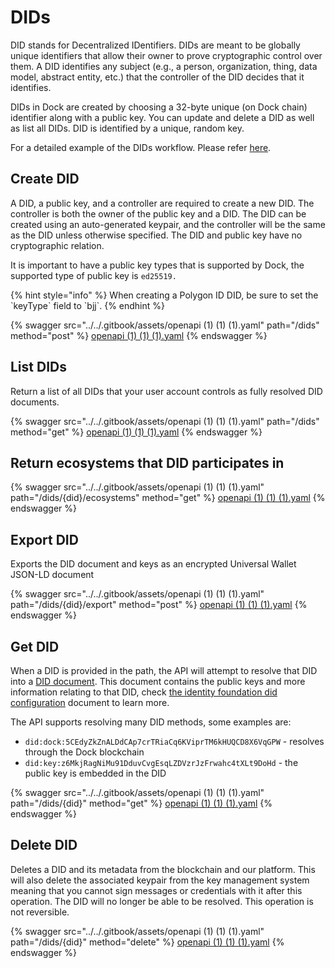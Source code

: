 # DIDs

DID stands for Decentralized IDentifiers. DIDs are meant to be globally unique identifiers that allow their owner to prove cryptographic control over them. A DID identifies any subject (e.g., a person, organization, thing, data model, abstract entity, etc.) that the controller of the DID decides that it identifies.

DIDs in Dock are created by choosing a 32-byte unique (on Dock chain) identifier along with a public key. You can update and delete a DID as well as list all DIDs. DID is identified by a unique, random key.

For a detailed example of the DIDs workflow. Please refer [here](https://github.com/docknetwork/dock-api-js/blob/main/workflows/didFlow.js).

## Create DID

A DID, a public key, and a controller are required to create a new DID. The controller is both the owner of the public key and a DID. The DID can be created using an auto-generated keypair, and the controller will be the same as the DID unless otherwise specified. The DID and public key have no cryptographic relation.

It is important to have a public key types that is supported by Dock, the supported type of public key is `ed25519.`

{% hint style="info" %}
When creating a Polygon ID DID, be sure to set the \`keyType\` field to \`bjj\`.
{% endhint %}

{% swagger src="../../.gitbook/assets/openapi (1) (1) (1).yaml" path="/dids" method="post" %}
[openapi (1) (1) (1).yaml](<../../.gitbook/assets/openapi (1) (1) (1).yaml>)
{% endswagger %}

## List DIDs

Return a list of all DIDs that your user account controls as fully resolved DID documents.

{% swagger src="../../.gitbook/assets/openapi (1) (1) (1).yaml" path="/dids" method="get" %}
[openapi (1) (1) (1).yaml](<../../.gitbook/assets/openapi (1) (1) (1).yaml>)
{% endswagger %}

## Return ecosystems that DID participates in <a href="#list-dids-parameters" id="list-dids-parameters"></a>

{% swagger src="../../.gitbook/assets/openapi (1) (1) (1).yaml" path="/dids/{did}/ecosystems" method="get" %}
[openapi (1) (1) (1).yaml](<../../.gitbook/assets/openapi (1) (1) (1).yaml>)
{% endswagger %}

## Export DID

Exports the DID document and keys as an encrypted Universal Wallet JSON-LD document

{% swagger src="../../.gitbook/assets/openapi (1) (1) (1).yaml" path="/dids/{did}/export" method="post" %}
[openapi (1) (1) (1).yaml](<../../.gitbook/assets/openapi (1) (1) (1).yaml>)
{% endswagger %}

## Get DID

When a DID is provided in the path, the API will attempt to resolve that DID into a [DID document](https://www.w3.org/TR/did-core/#dfn-did-documents). This document contains the public keys and more information relating to that DID, check [the identity foundation did configuration](https://identity.foundation/.well-known/resources/did-configuration/) document to learn more.

The API supports resolving many DID methods, some examples are:

* `did:dock:5CEdyZkZnALDdCAp7crTRiaCq6KViprTM6kHUQCD8X6VqGPW` - resolves through the Dock blockchain
* `did:key:z6MkjRagNiMu91DduvCvgEsqLZDVzrJzFrwahc4tXLt9DoHd` - the public key is embedded in the DID

{% swagger src="../../.gitbook/assets/openapi (1) (1) (1).yaml" path="/dids/{did}" method="get" %}
[openapi (1) (1) (1).yaml](<../../.gitbook/assets/openapi (1) (1) (1).yaml>)
{% endswagger %}



## Delete DID <a href="#list-dids-parameters" id="list-dids-parameters"></a>

Deletes a DID and its metadata from the blockchain and our platform. This will also delete the associated keypair from the key management system meaning that you cannot sign messages or credentials with it after this operation. The DID will no longer be able to be resolved. This operation is not reversible.

{% swagger src="../../.gitbook/assets/openapi (1) (1) (1).yaml" path="/dids/{did}" method="delete" %}
[openapi (1) (1) (1).yaml](<../../.gitbook/assets/openapi (1) (1) (1).yaml>)
{% endswagger %}

